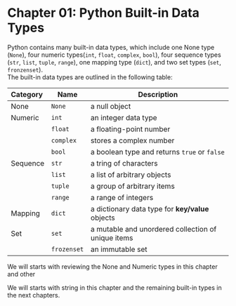 # Chapter 01: Python Built-in Data Types

Python contains many built-in data types, which include one None type (`None`), four numeric types(`int`, `float`, `complex`, `bool`), four sequence types (`str`, `list`, `tuple`, `range`), one mapping type (`dict`), and two set types (`set`, `fronzenset`).  
The built-in data types are outlined in the following table:

| Category     | Name     | Description     |
|     :---     | ----     | ----            |
|   None   |  `None`    | a null object     |
| Numeric  |  `int`     |   an integer data type   |
|          | `float`    |   a floating-point number   |
|      |  `complex`    |  stores a complex number    |
|      | `bool`     |  a boolean type and returns `true` or `false`    |
| Sequence    |   `str`   | a tring of characters      |
|      |   `list`   | a list of arbitrary objects     |
|      | `tuple`     |   a group of arbitrary items   |
|      |   `range`   |   a range of integers   |
| Mapping     |   `dict`   | a dictionary data type for **key/value** objects     |
|   Set   |   `set`   | a mutable and unordered collection of unique items     |
|      |  `frozenset`    | an immutable set     |



We will starts with reviewing the None and Numeric types in this chapter and other

We will starts with string in this chapter and the remaining built-in types in the next chapters.


